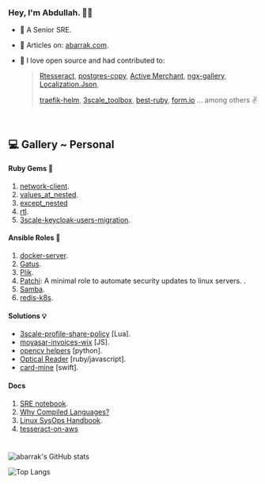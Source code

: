 ### Hey, I'm Abdullah. 👋🏻

* 🌱 A Senior SRE.
* 📘 Articles on: [abarrak.com](https://www.abarrak.com).
* 💚 I love open source and had contributed to: 

    >  [Rtesseract](https://github.com/dannnylo/rtesseract/graphs/contributors), [postgres-copy](https://github.com/diogob/postgres-copy/pull/48), [Active Merchant](https://github.com/activemerchant/active_merchant/pulls?q=is%3Apr+author%3Aabarrak+), [ngx-gallery](https://github.com/lukasz-galka/ngx-gallery), 
  [Localization.Json](https://github.com/hishamco/My.Extensions.Localization.Json),
     >
     > [traefik-helm](https://github.com/traefik/traefik-helm-chart/pull/640/), [3scale_toolbox](https://github.com/3scale/3scale_toolbox), [best-ruby](https://github.com/franzejr/best-ruby/pull/71), [form.io](https://github.com/formio/formio.js/pull/866) ... among others ✌️
  

<br>

## 💻 Gallery ~ Personal


#### Ruby Gems 💎
1. [network-client](https://rubygems.org/gems/network-client).
2. [values_at_nested](https://rubygems.org/gems/values_at_nested).
3. [except_nested](https://rubygems.org/gems/except_nested)
4. [rtl](https://rubygems.org/gems/rtl).
5. [3scale-keycloak-users-migration](https://rubygems.org/gems/keycloak_3scale_users).

#### Ansible Roles 📔
1. [docker-server](https://galaxy.ansible.com/abarrak/docker_server_role).
2. [Gatus](https://galaxy.ansible.com/abarrak/gatus).
3. [Plik](https://galaxy.ansible.com/abarrak/plik_ansible_role).
4. [Patchi](https://github.com/abarrak/patchi):  A minimal role to automate security updates to linux servers. .
5. [Samba](https://galaxy.ansible.com/abarrak/samba_ansible_role).
6. [redis-k8s](https://galaxy.ansible.com/abarrak/redis_ansible_role).

#### Solutions 💡
- [3scale-profile-share-policy](https://github.com/ElmCompany/) [Lua].
- [moyasar-invoices-wix](https://github.com/ecleel/moyasar-invoices-wix) [JS].
- [opencv helpers](https://github.com/abarrak/opencv-helpers) [python].
- [Optical Reader](https://github.com/abarrak/optical-reader) [ruby/javascript].
- [card-mine](https://github.com/abarrak/card-mine) [swift].

#### Docs
1. [SRE notebook](https://github.com/abarrak/sre-notebook).
2. [Why Compiled Languages?](https://whycompiledlanguages.com/)
3. [Linux SysOps Handbook](https://abarrak.gitbook.io/linux-sysops-handbook).
4. [tesseract-on-aws](https://github.com/abarrak/tesseract-on-aws)

#
![abarrak's GitHub stats](https://github-readme-stats.vercel.app/api?username=abarrak&show_icons=true&theme=onedark) 

![Top Langs](https://github-readme-stats.vercel.app/api/top-langs/?username=abarrak&layout=compact)
